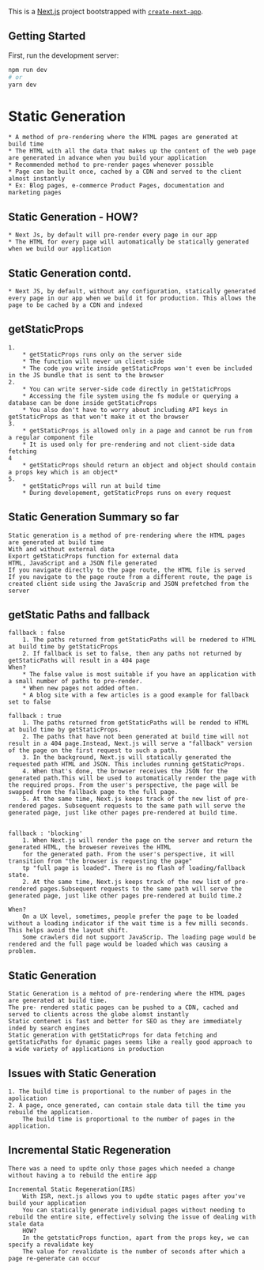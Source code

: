 This is a [Next.js](https://nextjs.org/) project bootstrapped with [`create-next-app`](https://github.com/vercel/next.js/tree/canary/packages/create-next-app).

## Getting Started

First, run the development server:

```bash
npm run dev
# or
yarn dev
```

# Static Generation
    * A method of pre-rendering where the HTML pages are generated at build time
    * The HTML with all the data that makes up the content of the web page are generated in advance when you build your application
    * Recommended method to pre-render pages whenever possible
    * Page can be built once, cached by a CDN and served to the client almost instantly
    * Ex: Blog pages, e-commerce Product Pages, documentation and marketing pages

## Static Generation - HOW?

    * Next Js, by default will pre-render every page in our app
    * The HTML for every page will automatically be statically generated when we build our application

## Static Generation contd.
    * Next JS, by default, without any configuration, statically generated every page in our app when we build it for production. This allows the page to be cached by a CDN and indexed

## getStaticProps
    1.
        * getStaticProps runs only on the server side
        * The function will never un client-side
        * The code you write inside getStaticProps won't even be included in the JS bundle that is sent to the browser
    2.
        * You can write server-side code directly in getStaticProps
        * Accessing the file system using the fs module or querying a database can be done inside getStaticProps
        * You also don't have to worry about including API keys in getStaticProps as that won't make it ot the browser
    3.
        * getStaticProps is allowed only in a page and cannot be run from a regular component file
        * It is used only for pre-rendering and not client-side data fetching
    4
        * getStaticProps should return an object and object should contain a props key which is an object*
    5.
        * getStaticProps will run at build time
        * During developement, getStaticProps runs on every request
## Static Generation Summary so far

    Static generation is a method of pre-rendering where the HTML pages are generated at build time
    With and without external data
    Export getStaticProps function for external data
    HTML, JavaScript and a JSON file generated
    If you navigate directly to the page route, the HTML file is served
    If you navigate to the page route from a different route, the page is created client side using the JavaScrip and JSON prefetched from the server

## getStatic Paths and fallback

    fallback : false
        1. The paths returned from getStaticPaths will be rnedered to HTML at build time by getStaticProps
        2. If fallback is set to false, then any paths not returned by getStaticPaths will result in a 404 page
    When?
        * The false value is most suitable if you have an application with a small number of paths to pre-render.
        * When new pages not added often.
        * A blog site with a few articles is a good example for fallback set to false

    fallback : true
        1. The paths returned from getStaticPaths will be rended to HTML at build time by getStaticProps.
        2. The paths that have not been generated at build time will not result in a 404 page.Instead, Next.js will serve a "fallback" version of the page on the first request to such a path.
        3. In the background, Next.js will statically generated the requested path HTML and JSON. This includes running getStaticProps.
        4. When that's done, the browser receives the JSON for the generated path.This will be used to automatically render the page with the required props. From the user's perspective, the page will be swapped from the fallback page to the full page.
        5. At the same time, Next.js keeps track of the new list of pre-rendered pages. Subsequent requests to the same path will serve the generated page, just like other pages pre-rendered at build time.


    fallback : 'blocking'
        1. When Next.js will render the page on the server and return the generated HTML, the broweser reveives the HTML 
        for the generated path. From the user's perspective, it will transition from "the browser is requesting the page"
        tp "full page is loaded". There is no flash of loading/fallback state.
        2. At the same time, Next.js keeps track of the new list of pre-rendered pages.Subsequent requests to the same path will serve the generated page, just like other pages pre-rendered at build time.2

    When?
        On a UX level, sometimes, people prefer the page to be loaded without a loading indicator if the wait time is a few milli seconds. This helps avoid the layout shift.
        Some crawlers did not support JavaScrip. The loading page would be rendered and the full page would be loaded which was causing a problem.

## Static Generation
    Static Generation is a mehtod of pre-rendering where the HTML pages are generated at build time.
    The pre- rendered static pages can be pushed to a CDN, cached and served to clients across the globe alomst instantly
    Static contenet is fast and better for SEO as they are immediately inded by search engines
    Static generation with getStaticProps for data fetching and getStaticPaths for dynamic pages seems like a really good approach to a wide variety of applications in production

## Issues with Static Generation
    1. The build time is proportional to the number of pages in the apolication
    2. A page, once generated, can contain stale data till the time you rebuild the application.
        The build time is proportional to the number of pages in the application.

## Incremental Static Regeneration
    There was a need to updte only those pages which needed a change without having a to rebuild the entire app

    Incremental Static Regeneration(IRS)
        With ISR, next.js allows you to updte static pages after you've build your application
        You can statically generate individual pages without needing to rebuild the entire site, effectively solving the issue of dealing with stale data
        HOW?
        In the getstaticProps function, apart from the props key, we can specify a revalidate key
        The value for revalidate is the number of seconds after which a page re-generate can occur
